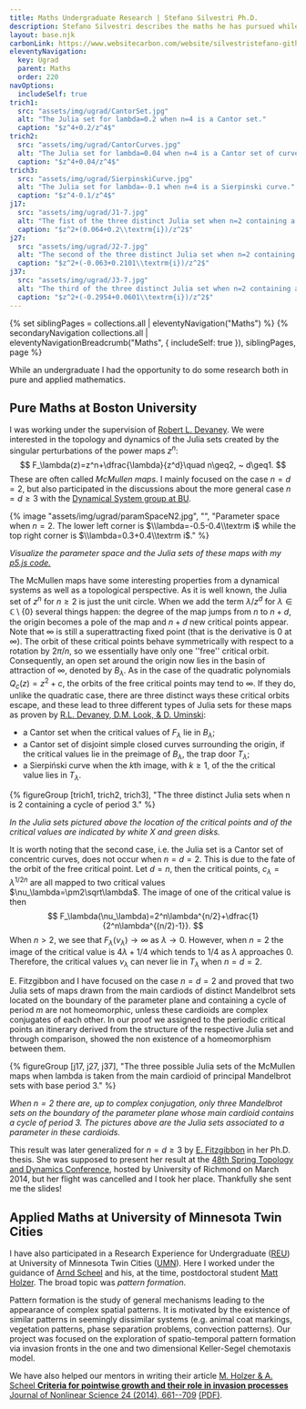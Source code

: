 ```yaml
---
title: Maths Undergraduate Research | Stefano Silvestri Ph.D.
description: Stefano Silvestri describes the maths he has pursued while an undergraduate.
layout: base.njk
carbonLink: https://www.websitecarbon.com/website/silvestristefano-github-io-maths-research-ugrad/
eleventyNavigation:
  key: Ugrad
  parent: Maths
  order: 220
navOptions:
  includeSelf: true
trich1:
  src: "assets/img/ugrad/CantorSet.jpg"
  alt: "The Julia set for lambda=0.2 when n=4 is a Cantor set."
  caption: "$z^4+0.2/z^4$"
trich2:
  src: "assets/img/ugrad/CantorCurves.jpg"
  alt: "The Julia set for lambda=0.04 when n=4 is a Cantor set of curves."
  caption: "$z^4+0.04/z^4$"
trich3:
  src: "assets/img/ugrad/SierpinskiCurve.jpg"
  alt: "The Julia set for lambda=-0.1 when n=4 is a Sierpinski curve."
  caption: "$z^4-0.1/z^4$"
j17:
  src: "assets/img/ugrad/J1-7.jpg"
  alt: "The fist of the three distinct Julia set when n=2 containing a cycle of period 3."
  caption: "$z^2+(0.064+0.2\\textrm{i})/z^2$"
j27:
  src: "assets/img/ugrad/J2-7.jpg"
  alt: "The second of the three distinct Julia set when n=2 containing a cycle of period 3."
  caption: "$z^2+(-0.063+0.2101\\textrm{i})/z^2$"
j37:
  src: "assets/img/ugrad/J3-7.jpg"
  alt: "The third of the three distinct Julia set when n=2 containing a cycle of period 3."
  caption: "$z^2+(-0.2954+0.0601\\textrm{i})/z^2$"
---
```


{% set siblingPages = collections.all | eleventyNavigation("Maths") %}
{% secondaryNavigation collections.all | eleventyNavigationBreadcrumb("Maths", { includeSelf: true }), siblingPages, page  %}

While an undergraduate I had the opportunity to do some research both in pure and applied mathematics.


## Pure Maths at Boston University
I was working under the supervision of [Robert L. Devaney](https://math.bu.edu/people/bob/). We were interested in the topology and dynamics of the Julia sets created by the singular perturbations of the power maps $z^n$:
$$
F_\lambda(z)=z^n+\dfrac{\lambda}{z^d}\quad n\geq2, ~ d\geq1.
$$
These are often called *McMullen maps*. I mainly focused on the case $n = d = 2$, but also participated in the discussions about the more general case $n=d\geq3$ with the [Dynamical System group at BU](https://math.bu.edu/dynamics/).

{% image "assets/img/ugrad/paramSpaceN2.jpg", "", "Parameter space when $n=2$. The lower left corner is $\\lambda=-0.5-0.4\\textrm i$ while the top right corner is $\\lambda=0.3+0.4\\textrm i$." %}

*Visualize the parameter space and the Julia sets of these maps with my [p5.js code.](https://editor.p5js.org/silvas/full/FJf9cRclo)*

The McMullen maps have some interesting properties from a dynamical systems as well as a topological perspective. As it is well known, the Julia set of $z^{n}$ for $n\geq2$ is just the unit circle. When we add the term $\lambda/z^{d}$ for $\lambda\in\mathbb{C}\setminus\{0\}$ several things happen: the degree of the map jumps from $n$ to $n+d$, the origin becomes a pole of the map and $n+d$ new critical points appear. Note that $\infty$ is still a superattracting fixed point (that is the derivative is $0$ at $\infty$). The orbit of these critical points behave symmetrically with respect to a rotation by $2\pi/n$, so we essentially have only one ''free'' critical orbit. Consequently, an open set around the origin now lies in the basin of attraction of $\infty$, denoted by $B_{\lambda}$. As in the case of the quadratic polynomials $Q_{c}(z)=z^{2}+c$, the orbits of the free critical points may tend to $\infty$. If they do, unlike the quadratic case, there are three distinct ways these critical orbits escape, and these lead to three different types of Julia sets for these maps as proven by [R.L. Devaney, D.M. Look, &amp; D. Uminski](https://mathscinet.ams.org/mathscinet/relay-station?mr=2189680): 
- a Cantor set when the critical values of $F_{\lambda}$ lie in $B_{\lambda}$; 
- a Cantor set of disjoint simple closed curves surrounding the origin, if the critical values lie in the preimage of $B_{\lambda}$, the trap door $T_{\lambda}$; 
- a Sierpi&#324;ski curve when the $k$th image, with $k\geq1$, of the the critical value lies in $T_\lambda$.

{% figureGroup [trich1, trich2, trich3], "The three distinct Julia sets when n is 2 containing a cycle of period 3." %}

*In the Julia sets pictured above the location of the critical points and of the critical values are indicated by white X and green disks.*

It is worth noting that the second case, i.e. the Julia set is a Cantor set of concentric curves, does not occur when $n=d=2$. This is due to the fate of the orbit of the free critical point. Let $d=n$, then the critical points, $c_\lambda=\lambda^{1/2n}$ are all mapped to two critical values $\nu_\lambda=\pm2\sqrt\lambda$. The image of one of the critical value is then
$$
F_\lambda(\nu_\lambda)=2^n\lambda^{n/2}+\dfrac{1}{2^n\lambda^{(n/2)-1}}.
$$
When $n>2$, we see that $F_\lambda(\nu_\lambda)\to\infty$ as $\lambda\to0$. However, when $n=2$ the image of the critical value is $4\lambda+1/4$ which tends to $1/4$ as $\lambda$ approaches $0$. Therefore, the critical values $\nu_\lambda$ can never lie in $T_\lambda$ when $n=d=2$.

E. Fitzgibbon and I have focused on the case $n=d=2$ and proved that two Julia sets of maps drawn from the main cardiods of distinct Mandelbrot sets located on the boundary of the parameter plane and containing a cycle of period $m$ are not homeomorphic, unless these cardioids are complex conjugates of each other. In our proof we assigned to the periodic critical points an itinerary derived from the structure of the respective Julia set and through comparison, showed the non existence of a homeomorphism between them.

{% figureGroup [j17, j27, j37], "The three possible Julia sets of the McMullen maps when lambda is taken from the main cardioid of principal Mandelbrot sets with base period 3." %}

*When $n=2$ there are, up to complex conjugation, only three Mandelbrot sets on the boundary of the parameter plane whose main cardioid contains a cycle of period $3$. The pictures above are the Julia sets associated to a parameter in these cardioids.*

This result was later generalized for $n=d\geq3$ by [E. Fitzgibbon](https://hdl.handle.net/2144/15111) in her Ph.D. thesis. She was supposed to present her result at the [48th Spring Topology and Dynamics Conference](https://at.yorku.ca/c/b/i/t/70.htm), hosted by University of Richmond on March 2014, but her flight was cancelled and I took her place. Thankfully she sent me the slides!

## Applied Maths at University of Minnesota Twin Cities
I have also participated in a Research Experience for Undergraduate ([REU](https://www.math.umn.edu/~scheel/reu/reu-opportunities.html)) at University of Minnesota Twin Cities ([UMN](https://www.math.umn.edu)). Here I worked under the guidance of [Arnd Scheel](https://www.math.umn.edu/~scheel/) and his, at the time, postdoctoral student [Matt Holzer](https://math.gmu.edu/~mholzer/). The broad topic was *pattern formation*. 

Pattern formation is the study of general mechanisms leading to the appearance of complex spatial patterns. It is motivated by the existence of similar patterns in seemingly dissimilar systems (e.g. animal coat markings, vegetation patterns, phase separation problems, convection patterns). Our project was focused on the exploration of spatio-temporal pattern formation via invasion fronts in the one and two dimensional Keller-Segel chemotaxis model.

We have also helped our mentors in writing their article [M. Holzer &amp; A. Scheel **Criteria for pointwise growth and their role in invasion processes** Journal of Nonlinear Science 24 (2014), 661--709](https://link.springer.com/article/10.1007/s00332-014-9202-0) [(PDF)](https://www-users.cse.umn.edu/~scheel/preprints/da.pdf).